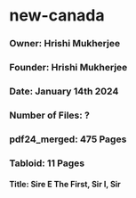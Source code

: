 # new-canada
### Owner: Hrishi Mukherjee
### Founder: Hrishi Mukherjee
### Date: January 14th 2024
### Number of Files: ?
### pdf24_merged: 475 Pages
### Tabloid: 11 Pages
#### Title: Sire E The First, Sir I, Sir
